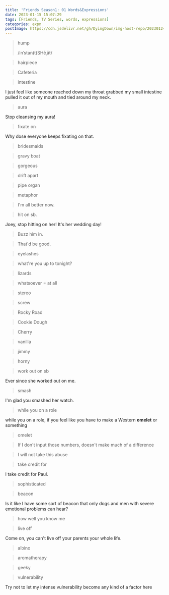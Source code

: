 ```yaml
---
title: 'Friends Season1: 01 Words&Expressions'
date: 2023-01-15 15:07:29
tags: [Friends, TV Series, words, expressions]
categories: expn
postImage: https://cdn.jsdelivr.net/gh/DyingDown/img-host-repo/202301241045033.jpg
---
```


> hump 
>
> /inˈstan(t)SHēˌāt/

> hairpiece

> Cafeteria

> intestine
>

I just feel like someone reached down my throat grabbed my small intestine pulled it out of my mouth and tied around my neck.

> aura
>

Stop cleansing my aura!

> fixate on
>

Why dose everyone keeps fixating on that.

> bridesmaids

> gravy boat

> gorgeous

> drift apart

> pipe organ

> metaphor

> I'm all better now.

> hit on sb.
>

Joey, stop hitting on her! It's her wedding day!

> Buzz him in.

> That'd be good.

> eyelashes

> what're you up to tonight?

> lizards

> whatsoever = at all

> stereo

> screw

> Rocky Road

> Cookie Dough

> Cherry

> vanilla

> jimmy

> horny

> work out on sb

Ever since she worked out on me.

> smash
>

I'm glad you smashed her watch.

> while you on a role
>

while you on a role, if you feel like you have to make a Western **omelet** or something

> omelet
>

> If I don't input those numbers, doesn't make much of a difference
>

> I will not take this abuse
>

> take credit for
>

I take credit for Paul.

> sophisticated
>

> beacon
>

Is it like I have some sort of beacon that only dogs and men with severe emotional problems can hear?

> how well you know me
>

> live off
>

Come on, you can't live off your parents your whole life.

> albino
>

> aromatherapy
>

> geeky
>

> vulnerability
>

Try not to let my intense vulnerability become any kind of a factor here




